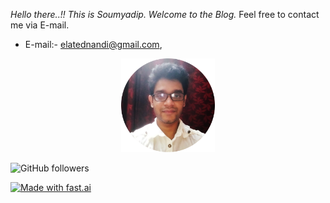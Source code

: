 

*Hello there..!! This is Soumyadip. Welcome to the Blog.* Feel free to contact me via E-mail. 

- E-mail:- elatednandi@gmail.com, 

<p align="center">
<img src="https://github.com/soumyadip1995/soumyadip1995.github.io/blob/master/images/pic%201.png" alt="A mushroom-head robot drinking bubble tea" width="150" height="150">

![GitHub followers](https://img.shields.io/github/followers/soumyadip1995?label=follow&style=social)










[![Made with fast.ai](https://img.shields.io/badge/Made%20using-fast.ai-orange)](https://www.fast.ai/)
